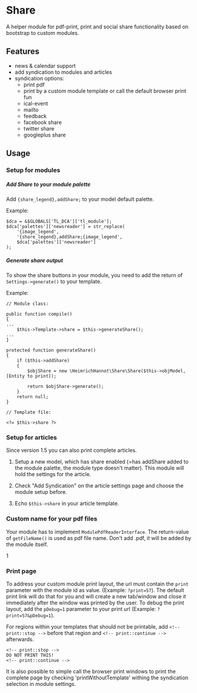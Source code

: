 # Share

A helper module for pdf-print, print and social share functionality based on bootstrap to custom modules.


## Features

- news & calendar support
- add syndication to modules and articles
- syndication options:
    - print pdf
    - print by a custom module template or call the default browser print fun
    - ical-event
    - mailto
    - feedback
    - facebook share
    - twitter share
    - googleplus share


## Usage

### Setup for modules

##### Add Share to your module palette

Add `{share_legend},addShare;` to your model default palette.

Example: 
```
$dca = &$GLOBALS['TL_DCA']['tl_module'];
$dca['palettes']['newsreader'] = str_replace(
    '{image_legend',
    '{share_legend},addShare;{image_legend',
    $dca['palettes']['newsreader']
);
```


##### Generate share output

To show the share buttons in your module, you need to add the return of `Settings->generate()` to your template.

Example:

```
// Module class: 

public function compile()
{
...
    $this->Template->share = $this->generateShare();
...
}

protected function generateShare()
{
    if ($this->addShare)
    {
        $objShare = new \HeimrichHannot\Share\Share($this->objModel, [Entity to print]);

        return $objShare->generate();
    }
    return null;
}

// Template file:

<?= $this->share ?>
```


### Setup for articles
Since version 1.5 you can also print complete articles.

1. Setup a new model, which has share enabled (=has addShare added to the module palette, the module type doesn't matter). This module will hold the settings for the article.

2. Check "Add Syndication" on the article settings page and choose the module setup before.

3. Echo `$this->share` in your article template.


### Custom name for your pdf files

Your module has to implement `ModulePdfReaderInterface`. The return-value of  `getFileName()` is used as pdf file name. Don't add .pdf, it will be added by the module itself.

1
### Print page

To address your custom module print layout, the url must contain the `print` parameter with the module id as value. (Example: `?print=57`). 
The default print link will do that for you and will create a new tab/window and close it immediately after the window was printed by the user.
To debug the print layout, add the `pDebug=1` parameter to your print url (Example: `?print=57&pDebug=1`).

For regions within your templates that should not be printable, add `<!-- print::stop -->` before that region and `<!-- print::continue -->` afterwards.

```
<!-- print::stop -->
DO NOT PRINT THIS!
<!-- print::continue -->
```

It is also possible to simple call the browser print windows to print the complete page by checking 'printWithoutTemplate' withing the syndication selection in module settings.